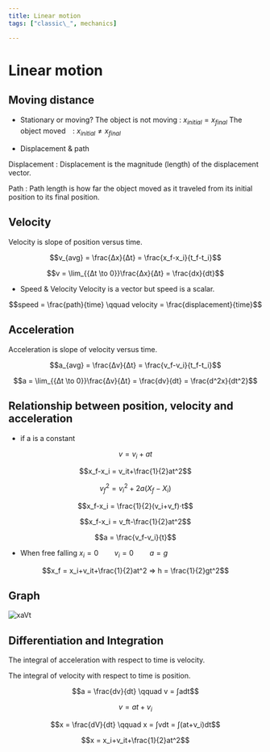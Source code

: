 ```yaml
---
title: Linear motion
tags: ["classic\_", mechanics]

---
```


# Linear motion

## Moving distance

* Stationary or moving?
The object is not moving : $x_{initial} = x_{final}$
The object moved　: $x_{initial} \not= x_{final}$

* Displacement  & path

Displacement  : Displacement  is the magnitude (length) of the displacement vector.

Path : Path length is how far the object moved as it traveled from its initial position to its final position.

## Velocity

Velocity is slope of position versus time.

$$v_{avg} = \frac{Δx}{Δt} = \frac{x_f-x_i}{t_f-t_i}$$

$$v = \lim_{{Δt \to 0}}\frac{Δx}{Δt} = \frac{dx}{dt}$$

* Speed & Velocity
Velocity is a vector but speed is a scalar.

$$speed = \frac{path}{time} \qquad velocity = \frac{displacement}{time}$$

## Acceleration

Acceleration is slope of velocity versus time.

$$a_{avg} = \frac{Δv}{Δt} = \frac{v_f-v_i}{t_f-t_i}$$

$$a = \lim_{{Δt \to 0}}\frac{Δv}{Δt} = \frac{dv}{dt} = \frac{d^2x}{dt^2}$$

## Relationship between position, velocity and acceleration

* if a is a constant

$$v = v_i+at$$

$$x_f-x_i = v_it+\frac{1}{2}at^2$$

$$v_f^2 = v_i^2+2a(X_f-X_i)$$

$$x_f-x_i = \frac{1}{2}(v_i+v_f)⋅t$$

$$x_f-x_i = v_ft-\frac{1}{2}at^2$$

$$a = \frac{v_f-v_i}{t}$$

* When free falling
$x_i = 0 \qquad v_i = 0 \qquad a = g$

$$x_f = x_i+v_it+\frac{1}{2}at^2 ⇒ h = \frac{1}{2}gt^2$$

## Graph

![xaVt](https://hackmd.io/_uploads/BJG-20sWyx.png)

## Differentiation and Integration

The integral of acceleration with respect to time is velocity.

The integral of velocity with respect to time is position.

$$a = \frac{dv}{dt} \qquad v = ∫adt$$

$$v = at+v_i$$

$$x = \frac{dV}{dt} \qquad x = ∫vdt = ∫(at+v_i)dt$$

$$x =  x_i+v_it+\frac{1}{2}at^2$$
